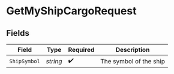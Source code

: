# GetMyShipCargoRequest


## Fields

| Field                  | Type                   | Required               | Description            |
| ---------------------- | ---------------------- | ---------------------- | ---------------------- |
| `ShipSymbol`           | *string*               | :heavy_check_mark:     | The symbol of the ship |